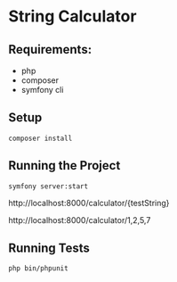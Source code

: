 # String Calculator

## Requirements:
- php
- composer
- symfony cli

## Setup
`composer install`

## Running the Project
`symfony server:start`

http://localhost:8000/calculator/{testString}

http://localhost:8000/calculator/1,2,5,7

## Running Tests
`php bin/phpunit`